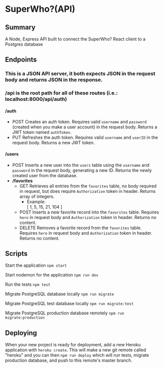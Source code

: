 # SuperWho?(API)

## Summary
A Node, Express API built to connect the SuperWho? React client to a Postgres database


## Endpoints
### This is a JSON API server, it both expects JSON in the request body and returns JSON in the response.
### /api is the root path for all of these routes (i.e.: localhost:8000/api/auth)
#### /auth
- POST Creates an auth token. Requires valid ```username``` and ```password``` (created when you make a user account) in the request body. Returns a JWT token named ```authToken```.
- PUT Refreshes the auth token. Requires valid ```username``` and ```userID``` in the request body. Returns a new JWT token.

#### /users
- POST Inserts a new user into the ```users``` table using the ```username``` and ```password``` in the request body, generating a new ID. Returns the newly created user from the database.
- **/favorites**
  - GET Retrieves all entries from the ```favorites``` table, no body required in request, but does require ```Authorization``` token in header. Returns array of integers.
      - Example:\
        [
          1,
          5,
          15,
          21,
          104
        ]
  - POST Inserts a new favorite record into the ```favorites``` table. Requires ```hero``` in request body and ```Authorization``` token in header. Returns no content.
  - DELETE Removes a favorite record from the ```favorites``` table. Requires ```hero``` in request body and ```Authorization``` token in header. Returns no content.

## Scripts

Start the application `npm start`

Start nodemon for the application `npm run dev`

Run the tests `npm test`

Migrate PostgreSQL database locally `npm run migrate`

Migrate PostgreSQL test database locally `npm run migrate:test`

Migrate PostgreSQL production database remotely `npm run migrate:production`

## Deploying

When your new project is ready for deployment, add a new Heroku application with `heroku create`. This will make a new git remote called "heroku" and you can then `npm run deploy` which will run tests, migrate production database, and push to this remote's master branch.